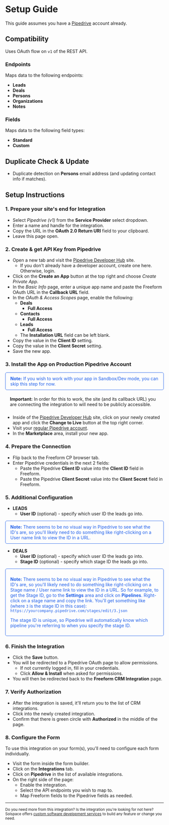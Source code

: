 # Setup Guide

This guide assumes you have a [Pipedrive](http://pipedrive.com) account already.

## Compatibility

Uses OAuth flow on `v1` of the REST API.

### Endpoints
Maps data to the following endpoints:

- **Leads**
- **Deals**
- **Persons**
- **Organizations**
- **Notes**

### Fields
Maps data to the following field types:

- **Standard**
- **Custom**

## Duplicate Check & Update

- Duplicate detection on **Persons** email address (and updating contact info if matches).

## Setup Instructions

### 1. Prepare your site's end for Integration

- Select *Pipedrive (v1)* from the **Service Provider** select dropdown.
- Enter a name and handle for the integration.
- Copy the URL in the **OAuth 2.0 Return URI** field to your clipboard.
- Leave this page open.

### 2. Create & get API Key from Pipedrive

- Open a new tab and visit the [Pipedrive Developer Hub](https://developers.pipedrive.com/) site.
    - If you don't already have a developer account, create one here. Otherwise, login.
- Click on the **Create an App** button at the top right and choose _Create Private App_.
- In the _Basic Info_ page, enter a unique app name and paste the Freeform OAuth URL in the **Callback URL** field.
- In the _OAuth & Access Scopes_ page, enable the following:
    - **Deals**
        - **Full Access**
    - **Contacts**
        - **Full Access**
    - **Leads**
        - **Full Access**
    - The **Installation URL** field can be left blank.
- Copy the value in the **Client ID** setting.
- Copy the value in the **Client Secret** setting.
- Save the new app.

### 3. Install the App on Production Pipedrive Account

<span class="note tip" style="margin-bottom: 10px;"><b>Note:</b> If you wish to work with your app in Sandbox/Dev mode, you can skip this step for now.</span><span class="note warning"><b>Important:</b> In order for this to work, the site (and its callback URL) you are connecting the integration to will need to be publicly accessible.</span>

- Inside of the [Pipedrive Developer Hub](https://developers.pipedrive.com/) site, click on your newly created app and click the **Change to Live** button at the top right corner.
- Visit your [regular Pipedrive account](https://pipedrive.com).
- In the **Marketplace** area, install your new app.

### 4. Prepare the Connection

- Flip back to the Freeform CP browser tab.
- Enter Pipedrive credentials in the next 2 fields:
    - Paste the Pipedrive **Client ID** value into the **Client ID** field in Freeform.
    - Paste the Pipedrive **Client Secret** value into the **Client Secret** field in Freeform.

### 5. Additional Configuration

- **LEADS**
    - **User ID** (optional) - specify which user ID the leads go into.

<span class="note tip"><b>Note:</b> There seems to be no visual way in Pipedrive to see what the ID's are, so you'll likely need to do something like right-clicking on a User name link to view the ID in a URL.</span>

- **DEALS**
    - **User ID** (optional) - specify which user ID the leads go into.
    - **Stage ID** (optional) - specify which stage ID the leads go into.

<div class="note bold tip">
<p><b>Note:</b> There seems to be no visual way in Pipedrive to see what the ID's are, so you'll likely need to do something like right-clicking on a Stage name / User name link to view the ID in a URL. So for example, to get the Stage ID, go to the <b>Settings</b> area and click on <b>Pipelines</b>. Right-click on a stage name and copy the link. You'll get something like (where <code>3</code> is the stage ID in this case): <code>https://yourcompany.pipedrive.com/stages/edit/3.json</code></p>
<p>The stage ID is unique, so Pipedrive will automatically know which pipeline you're referring to when you specify the stage ID.</p>
</div>

### 6. Finish the Integration

- Click the **Save** button.
- You will be redirected to a Pipedrive OAuth page to allow permissions.
    - If not currently logged in, fill in your credentials.
    - Click **Allow & Install** when asked for permissions.
- You will then be redirected back to the **Freeform CRM Integration** page.

### 7. Verify Authorization

- After the integration is saved, it'll return you to the list of CRM integrations.
- Click into the newly created integration.
- Confirm that there is green circle with **Authorized** in the middle of the page.

### 8. Configure the Form

To use this integration on your form(s), you'll need to configure each form individually.

- Visit the form inside the form builder.
- Click on the **Integrations** tab.
- Click on **Pipedrive** in the list of available integrations.
- On the right side of the page:
    - Enable the integration.
    - Select the API endpoints you wish to map to.
    - Map Freeform fields to the Pipedrive fields as needed.

---

<small>Do you need more from this integration? Is the integration you're looking for not here? Solspace offers [custom software development services](https://docs.solspace.com/support/premium/) to build any feature or change you need.</small>

<style type="text/css">ol{padding-left:20px!important}ol>li{font-weight:600}ol>li>ul>li{font-weight:400}.warning {display:block;padding:10px 15px;border:1px solid var(--warning-color);border-radius:5px;}.tip {color:#1f5fea;display:block;padding:10px 15px;border:1px solid #1f5fea;border-radius:5px;}</style>